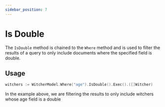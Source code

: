 ```yaml
---
sidebar_position: 7
---
```


# Is Double

The `IsDouble` method is chained to the `Where` method and is used to filter the results of a query to only include documents where the specified field is double.

## Usage

```go
witchers := WitcherModel.Where("age").IsDouble().Exec().([]Witcher)
```

In the example above, we are filtering the results to only include witchers whose age field is a double
